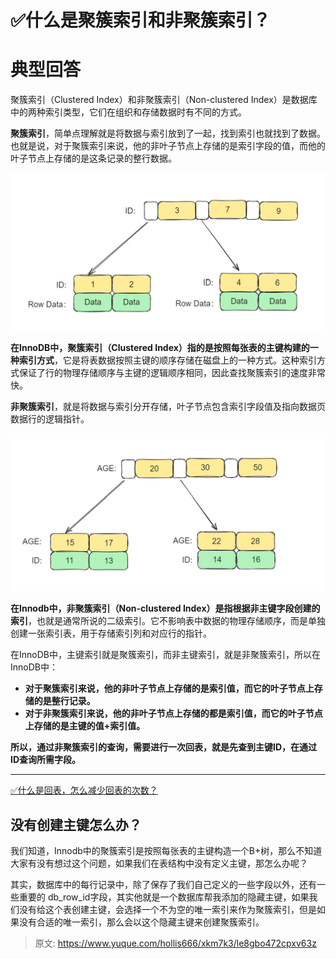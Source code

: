 # ✅什么是聚簇索引和非聚簇索引？

# 典型回答
聚簇索引（Clustered Index）和非聚簇索引（Non-clustered Index）是数据库中的两种索引类型，它们在组织和存储数据时有不同的方式。



**聚簇索引**，简单点理解就是将数据与索引放到了一起，找到索引也就找到了数据。也就是说，对于聚簇索引来说，他的非叶子节点上存储的是索引字段的值，而他的叶子节点上存储的是这条记录的整行数据。



![1692358803187-bd4cb9e4-994d-4227-bbac-2f4a01bab92b.png](./img/bLwP9YEmmmt2CWSy/1692358803187-bd4cb9e4-994d-4227-bbac-2f4a01bab92b-639546.png)



**在InnoDB中，聚簇索引（Clustered Index）指的是按照每张表的主键构建的一种索引方式**，它是将表数据按照主键的顺序存储在磁盘上的一种方式。这种索引方式保证了行的物理存储顺序与主键的逻辑顺序相同，因此查找聚簇索引的速度非常快。



**非聚簇索引**，就是将数据与索引分开存储，叶子节点包含索引字段值及指向数据页数据行的逻辑指针。



![1692358781484-6c40992b-7841-4778-ad93-9043f83984e8.png](./img/bLwP9YEmmmt2CWSy/1692358781484-6c40992b-7841-4778-ad93-9043f83984e8-098529.png)



**在Innodb中，非聚簇索引（Non-clustered Index）是指根据非主键字段创建的索引**，也就是通常所说的二级索引。它不影响表中数据的物理存储顺序，而是单独创建一张索引表，用于存储索引列和对应行的指针。



在InnoDB中，主键索引就是聚簇索引，而非主键索引，就是非聚簇索引，所以在InnoDB中：

+ **对于聚簇索引来说，他的非叶子节点上存储的是索引值，而它的叶子节点上存储的是整行记录。**
+ **对于非聚簇索引来说，他的非叶子节点上存储的都是索引值，而它的叶子节点上存储的是主键的值+索引值。**



**所以，通过非聚簇索引的查询，需要进行一次回表，就是先查到主键ID，在通过ID查询所需字段。**

****

[✅什么是回表，怎么减少回表的次数？](https://www.yuque.com/hollis666/xkm7k3/vr22wd)



## 没有创建主键怎么办？


我们知道，Innodb中的聚簇索引是按照每张表的主键构造一个B+树，那么不知道大家有没有想过这个问题，如果我们在表结构中没有定义主键，那怎么办呢？



其实，数据库中的每行记录中，除了保存了我们自己定义的一些字段以外，还有一些重要的 db_row_id字段，其实他就是一个数据库帮我添加的隐藏主键，如果我们没有给这个表创建主键，会选择一个不为空的唯一索引来作为聚簇索引，但是如果没有合适的唯一索引，那么会以这个隐藏主键来创建聚簇索引。 













> 原文: <https://www.yuque.com/hollis666/xkm7k3/le8gbo472cpxv63z>
